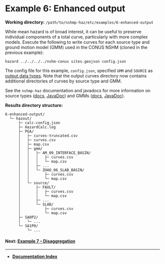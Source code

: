# Example 6: Enhanced output

__Working directory:__ `/path/to/nshmp-haz/etc/examples/6-enhanced-output`

While mean hazard is of broad interest, it can be useful to preserve individual components of a
total curve, particularly with more complex models. Execute the following to write curves for
each source type and ground motion model (GMM) used in the CONUS NSHM (cloned in the previous
example):

```Shell
hazard ../../../../nshm-conus sites.geojson config.json
```

The config file for this example, `config.json`, specified `GMM` and `SOURCE` as
[output data types][output_types]. Note that the output curves directory now contains additional
directories of curves by source type and GMM.

[output_types]: ../../../docs/pages/Calculation-Configuration.md#calculation-configuration-parameters

See the `nshmp-haz` documentation and javadocs for more information on source types
([docs][source_docs], [JavaDoc][source_javadoc]) and GMMs
([docs][gmm_docs], [JavaDoc][gmm_javadoc]).

[source_docs]: ../../../docs/pages/Source-Types.md
[source_javadoc]: https://earthquake.usgs.gov/nshmp/docs/nshmp-lib/gov/usgs/earthquake/nshmp/model/SourceType.html
[gmm_docs]: ./../../docs/pages/Ground-Motion-Models.md
[gmm_javadoc]: https://earthquake.usgs.gov/nshmp/docs/nshmp-lib/gov/usgs/earthquake/nshmp/gmm/package-summary.html

__Results directory structure:__

```text
6-enhanced-output/
  └─ hazout/
      ├─ calc-config.json
      ├─ HazardCalc.log
      ├─ PGA/
      │   ├─ curves-truncated.csv
      │   ├─ curves.csv
      │   ├─ map.csv
      │   ├─ gmm/
      │   │   ├─ AM_09_INTERFACE_BASIN/
      │   │   │   ├─ curves.csv
      │   │   │   └─ map.csv
      │   │   ├─ ...
      │   │   └─ ZHAO_06_SLAB_BASIN/
      │   │       ├─ curves.csv
      │   │       └─ map.csv
      │   └─ source/
      │       ├─ FAULT/
      │       │   ├─ curves.csv
      │       │   └─ map.csv
      │       ├─ ...
      │       └─ SLAB/
      │           ├─ curves.csv
      │           └─ map.csv
      ├─ SA0P2/
      │   └─ ...
      └─ SA1P0/
          └─ ...
```

<!-- markdownlint-disable MD001 -->
#### Next: [Example 7 – Disaggregation](../7-disaggregation/README.md)

---

* [__Documentation Index__](../../../docs/README.md)
